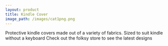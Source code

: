 ```yaml
---
layout: product
title: Kindle Cover
image_path: /images/cat1png.png
---
```


Protective kindle covers made out of a variety of fabrics.
Sized to suit kindle without a keyboard
Check out the folksy store to see the latest designs

